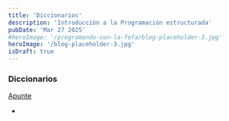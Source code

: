 ```yaml
---
title: 'Diccionarios'
description: 'Introducción a la Programación estructurada'
pubDate: 'Mar 27 2025'
#heroImage: '/programando-con-la-fefa/blog-placeholder-3.jpg'
heroImage: '/blog-placeholder-3.jpg'
isDraft: true
---
```


### Diccionarios
<a href="https://docs.google.com/document/d/1Up9HHx_AnuK1UqLfJuD73Ma5FNpmxp_37AlgF7P93b8/" target="_blank">Apunte</a>
- <a href="" target="_blank"></a>
